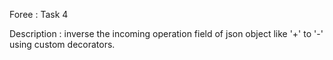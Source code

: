 Foree : Task 4

Description : inverse the incoming operation field of json object like '+' to '-' using custom
              decorators.


